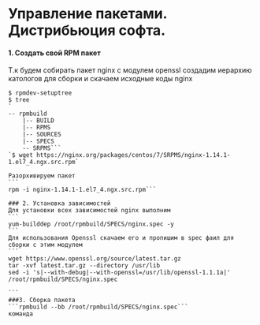 

# Управление пакетами. Дистрибьюция софта.

#### 1. Создать свой RPM пакет
Т.к будем собирать пакет nginx c модулем openssl создадим иерархию катологов для сборки и скачаем исходные коды nginx
````
$ rpmdev-setuptree
$ tree
`
-- rpmbuild
    |-- BUILD
    |-- RPMS
    |-- SOURCES
    |-- SPECS
    -- SRPMS```
`$ wget https://nginx.org/packages/centos/7/SRPMS/nginx-1.14.1-1.el7_4.ngx.src.rpm`

Разорхивируем пакет
```
rpm -i nginx-1.14.1-1.el7_4.ngx.src.rpm```

### 2. Установка зависимостей
Для установки всех зависимостей nginx выполним
```
yum-builddep /root/rpmbuild/SPECS/nginx.spec -y
```
Для использования Openssl скачаем его и пропишим в spec фаил для сборки с этим модулем
```
wget https://www.openssl.org/source/latest.tar.gz
tar -xvf latest.tar.gz --directory /usr/lib
sed -i 's|--with-debug|--with-openssl=/usr/lib/openssl-1.1.1a|' /root/rpmbuild/SPECS/nginx.spec

```
###3. Сборка пакета
```rpmbuild --bb /root/rpmbuild/SPECS/nginx.spec```
команда
